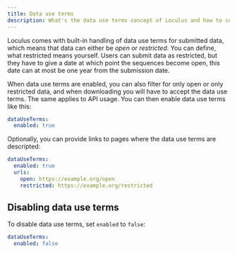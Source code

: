 ```yaml
---
title: Data use terms
description: What's the data use terms concept of Loculus and how to configure it.
---
```


Loculus comes with built-in handling of data use terms for submitted data, which means that data can either be _open_ or _restricted_. You can define, what restricted means yourself. Users can submit data as restricted, but they have to give a date at which point the sequences become open, this date can at most be one year from the submission date.

When data use terms are enabled, you can also filter for only open or only restricted data, and when downloading you will have to accept the data use terms. The same applies to API usage.
You can then enable data use terms like this:

```yaml
dataUseTerms:
  enabled: true
```

Optionally, you can provide links to pages where the data use terms are descripted:

```yaml
dataUseTerms:
  enabled: true
  urls:
    open: https://example.org/open
    restricted: https://example.org/restricted
```

## Disabling data use terms

To disable data use terms, set `enabled` to `false`:

```yaml
dataUseTerms:
  enabled: false
```
